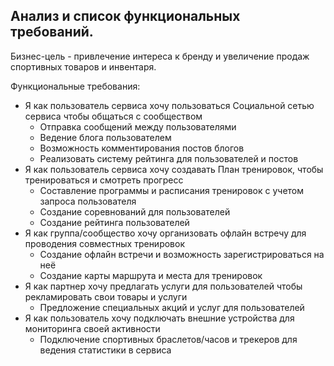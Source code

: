 ## Анализ и список функциональных требований.

Бизнес-цель - привлечение интереса к бренду и увеличение продаж спортивных товаров и инвентаря.

Функциональные требования:

- Я как пользователь сервиса хочу пользоваться Социальной сетью сервиса чтобы общаться с сообществом
    - Отправка сообщений между пользователями
    - Ведение блога пользователем
    - Возможность комментирования постов блогов
    - Реализовать систему рейтинга для пользователей и постов
- Я как пользователь сервиса хочу создавать План тренировок, чтобы тренироваться и смотреть прогресс
    - Составление программы и расписания тренировок с учетом запроса пользователя
    - Создание соревнований для пользователей 
    - Создание рейтинга пользователей
- Я как группа/сообщество хочу организовать офлайн встречу для проводения совместных тренировок
    - Создание офлайн встречи и возможность зарегистрироваться на неё
    - Создание карты маршрута и места для тренировок
- Я как партнер хочу предлагать услуги для пользователей чтобы рекламировать свои товары и услуги
    - Предложение специальных акций и услуг для пользователей
- Я как пользователь хочу подключать внешние устройства для мониторинга своей активности
    - Подключение спортивных браслетов/часов и трекеров для ведения статистики в сервиса

